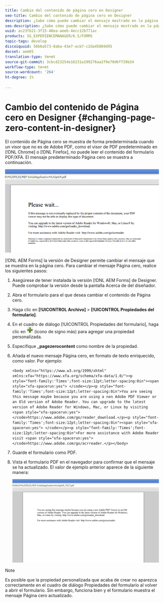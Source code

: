 ```yaml
---
title: Cambio del contenido de página cero en Designer
seo-title: Cambio del contenido de página cero en Designer
description: ¿Sabe cómo puede cambiar el mensaje mostrado en la página cero de un archivo PDF XFA al visualizarlo en un visor que no es de Adobe PDF?
seo-description: ¿Sabe cómo puede cambiar el mensaje mostrado en la página cero de un archivo PDF XFA al visualizarlo en un visor que no es de Adobe PDF?
uuid: ac23fb21-3f15-48ea-aeeb-4ecc12b771ac
products: SG_EXPERIENCEMANAGER/6.5/FORMS
topic-tags: develop
discoiquuid: 56b6a573-8aba-43e7-acb7-c2da45869d95
docset: aem65
translation-type: tm+mt
source-git-commit: 3cbcd23254e16231a199276aa2f9e70d6ff39b34
workflow-type: tm+mt
source-wordcount: '264'
ht-degree: 1%

---
```



# Cambio del contenido de Página cero en Designer {#changing-page-zero-content-in-designer}

El contenido de Página cero se muestra de forma predeterminada cuando un visor que no es de Adobe PDF, como el visor de PDF predeterminado en [!DNL Chrome] o [!DNL Firefox], no puede leer el contenido del formulario PDF/XFA. El mensaje predeterminado Página cero se muestra a continuación.

![defaultpage0message](assets/defaultpage0message.png)

[!DNL AEM Forms] la versión de Designer permite cambiar el mensaje que se muestra en la página cero. Para cambiar el mensaje Página cero, realice los siguientes pasos:

1. Asegúrese de tener instalada la versión [!DNL AEM Forms] de Designer. Puede comprobar la versión desde la pantalla Acerca de del diseñador.

1. Abra el formulario para el que desea cambiar el contenido de Página cero.

1. Haga clic en **[!UICONTROL Archivo]** > **[!UICONTROL Propiedades del formulario]**.

1. En el cuadro de diálogo [!UICONTROL Propiedades del formulario], haga clic en ![más](assets/plus.png) (icono de signo más) para agregar una propiedad personalizada.

1. Especifique **_pagezerocontent** como nombre de la propiedad.
1. Añada el nuevo mensaje Página cero, en formato de texto enriquecido, como valor. Por ejemplo:


   `<body xmlns="https://www.w3.org/1999/xhtml" xmlns:xfa="https://www.xfa.org/schema/xfa-data/1.0/"><p style="font-family:'Times';font-size:12pt;letter-spacing:0in"><span style="xfa-spacerun:yes"> </code></p><p style="font-family:'Times';font-size:12pt;letter-spacing:0in">You are seeing this message maybe because you are using a non Adobe PDF Viewer or an Old version of Adobe Reader. You can upgrade to the latest version of Adobe Reader for Windows, Mac, or Linux by visiting <span style="xfa-spacerun:yes"> </code>https://www.adobe.com/go/reader_download.</p><p style="font-family:'Times';font-size:12pt;letter-spacing:0in"><span style="xfa-spacerun:yes"> </code></p><p style="font-family:'Times';font-size:12pt;letter-spacing:0in">For more assistance with Adobe Reader visit <span style="xfa-spacerun:yes"> </code>https://www.adobe.com/go/acrreader.</p></body>`

1. Guarde el formulario como PDF.

1. Vista el formulario PDF en el navegador para confirmar que el mensaje se ha actualizado. El valor de ejemplo anterior aparece de la siguiente manera:

   ![change message](assets/changedmessage.png)

>[!NOTE]
>
>Es posible que la propiedad personalizada que acaba de crear no aparezca correctamente en el cuadro de diálogo Propiedades del formulario al volver a abrir el formulario. Sin embargo, funciona bien y el formulario muestra el mensaje Página cero actualizado.
